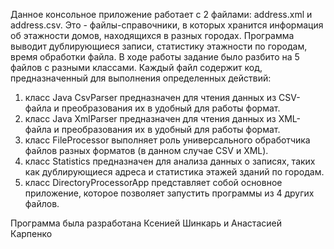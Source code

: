 Данное консольное приложение работает с 2 файлами: address.xml и address.csv.
Это - файлы-справочники, в которых хранится информация об этажности домов, находящихся в разных городах.
Программа выводит дублирующиеся записи, статистику этажности по городам, время обработки файла.
В ходе работы задание было разбито на 5 файлов с разными классами.
Каждый файл содержит код, предназначенный для выполнения определенных действий:
1) класс Java CsvParser предназначен для чтения данных из CSV-файла и преобразования их в удобный для работы формат.
2) класс Java XmlParser предназначен для чтения данных из XML-файла и преобразования их в удобный для работы формат.
3) класс FileProcessor выполняет роль универсального обработчика файлов разных форматов (в данном случае CSV и XML).
4) класс Statistics предназначен для анализа данных о записях, таких как дублирующиеся адреса и статистика этажей зданий по городам.
5) класс DirectoryProcessorApp представляет собой основное приложение, которое позволяет запустить программы из 4 других файлов.

Программа была разработана Ксенией Шинкарь и Анастасией Карпенко
